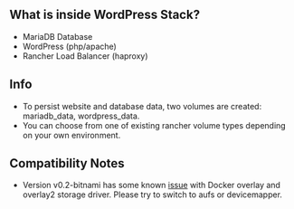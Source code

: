 ## What is inside WordPress Stack?
* MariaDB Database
* WordPress (php/apache)
* Rancher Load Balancer (haproxy)

## Info
* To persist website and database data, two volumes are created: mariadb_data, wordpress_data.
* You can choose from one of existing rancher volume types depending on your own environment.

## Compatibility Notes

* Version v0.2-bitnami has some known [issue](https://github.com/bitnami/bitnami-docker-testlink/issues/17#issuecomment-261783035) with Docker overlay and overlay2 storage driver. Please try to switch to aufs or devicemapper.
